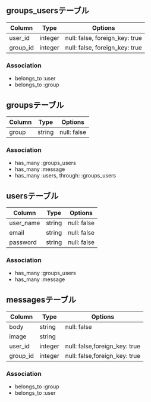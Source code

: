 ## groups_usersテーブル
|Column|Type|Options|
|------|----|-------|
|user_id|integer|null: false, foreign_key: true|
|group_id|integer|null: false, foreign_key: true|

### Association
- belongs_to :user
- belongs_to :group

## groupsテーブル
|Column|Type|Options|
|------|----|-------|
|group|string|null: false|

### Association
- has_many :groups_users
- has_many :message
- has_many :users, through: :groups_users

## usersテーブル
|Column|Type|Options|
|------|----|-------|
|user_name|string|null: false|
|email|string|null: false|
|password|string|null: false|

### Association
- has_many :groups_users
- has_many :message

## messagesテーブル
|Column|Type|Options|
|------|----|-------|
|body|string|null: false|
|image|string||
|user_id|integer|null: false,foreign_key: true|
|group_id|integer|null: false,foreign_key: true|

### Association
- belongs_to :group
- belongs_to :user

